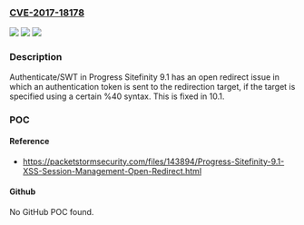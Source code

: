 ### [CVE-2017-18178](https://cve.mitre.org/cgi-bin/cvename.cgi?name=CVE-2017-18178)
![](https://img.shields.io/static/v1?label=Product&message=n%2Fa&color=blue)
![](https://img.shields.io/static/v1?label=Version&message=n%2Fa&color=blue)
![](https://img.shields.io/static/v1?label=Vulnerability&message=n%2Fa&color=brighgreen)

### Description

Authenticate/SWT in Progress Sitefinity 9.1 has an open redirect issue in which an authentication token is sent to the redirection target, if the target is specified using a certain %40 syntax. This is fixed in 10.1.

### POC

#### Reference
- https://packetstormsecurity.com/files/143894/Progress-Sitefinity-9.1-XSS-Session-Management-Open-Redirect.html

#### Github
No GitHub POC found.

